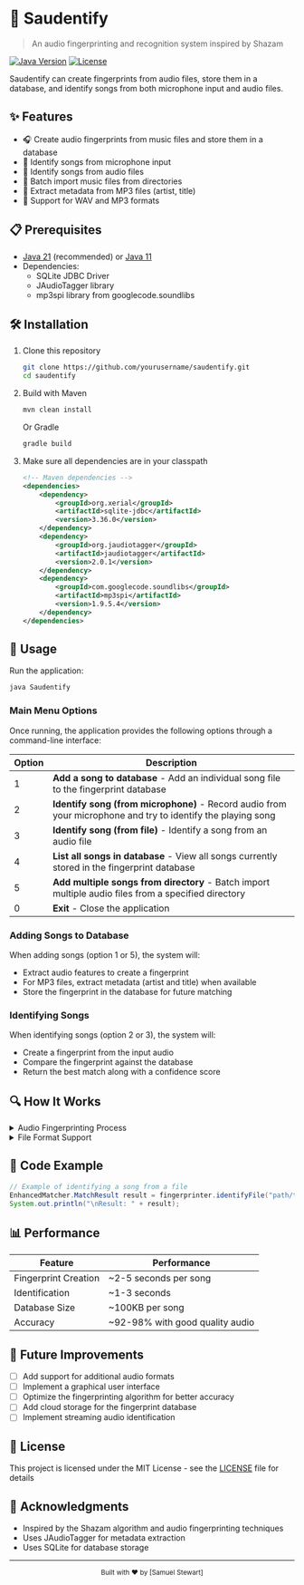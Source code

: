 # 🎵 Saudentify

> An audio fingerprinting and recognition system inspired by Shazam

[![Java Version](https://img.shields.io/badge/Java-21-orange.svg)](https://www.oracle.com/java/technologies/downloads/#java21)
[![License](https://img.shields.io/badge/License-MIT-blue.svg)](LICENSE)

Saudentify can create fingerprints from audio files, store them in a database, and identify songs from both microphone input and audio files.

## ✨ Features

- 🎧 Create audio fingerprints from music files and store them in a database
- 🎤 Identify songs from microphone input
- 📁 Identify songs from audio files
- 📂 Batch import music files from directories
- 📝 Extract metadata from MP3 files (artist, title)
- 🔄 Support for WAV and MP3 formats

## 📋 Prerequisites

- [Java 21](https://www.oracle.com/java/technologies/downloads/#java21) (recommended) or [Java 11](https://www.oracle.com/java/technologies/javase/jdk11-archive-downloads.html)
- Dependencies:
    - SQLite JDBC Driver
    - JAudioTagger library
    - mp3spi library from googlecode.soundlibs

## 🛠️ Installation

1. Clone this repository
   ```bash
   git clone https://github.com/yourusername/saudentify.git
   cd saudentify
   ```

2. Build with Maven
   ```bash
   mvn clean install
   ```

   Or Gradle
   ```bash
   gradle build
   ```

3. Make sure all dependencies are in your classpath
   ```xml
   <!-- Maven dependencies -->
   <dependencies>
       <dependency>
           <groupId>org.xerial</groupId>
           <artifactId>sqlite-jdbc</artifactId>
           <version>3.36.0</version>
       </dependency>
       <dependency>
           <groupId>org.jaudiotagger</groupId>
           <artifactId>jaudiotagger</artifactId>
           <version>2.0.1</version>
       </dependency>
       <dependency>
           <groupId>com.googlecode.soundlibs</groupId>
           <artifactId>mp3spi</artifactId>
           <version>1.9.5.4</version>
       </dependency>
   </dependencies>
   ```

## 🚀 Usage

Run the application:

```bash
java Saudentify
```

### Main Menu Options

Once running, the application provides the following options through a command-line interface:

| Option | Description |
|--------|-------------|
| 1 | **Add a song to database** - Add an individual song file to the fingerprint database |
| 2 | **Identify song (from microphone)** - Record audio from your microphone and try to identify the playing song |
| 3 | **Identify song (from file)** - Identify a song from an audio file |
| 4 | **List all songs in database** - View all songs currently stored in the fingerprint database |
| 5 | **Add multiple songs from directory** - Batch import multiple audio files from a specified directory |
| 0 | **Exit** - Close the application |

### Adding Songs to Database

When adding songs (option 1 or 5), the system will:
- Extract audio features to create a fingerprint
- For MP3 files, extract metadata (artist and title) when available
- Store the fingerprint in the database for future matching

### Identifying Songs

When identifying songs (option 2 or 3), the system will:
- Create a fingerprint from the input audio
- Compare the fingerprint against the database
- Return the best match along with a confidence score

## 🔍 How It Works

<details>
<summary>Audio Fingerprinting Process</summary>

Saudentify uses a spectral analysis approach for audio fingerprinting:

1. Audio is converted to a spectrogram representation
2. Key points ("landmarks") are extracted from the spectrogram
3. Fingerprints are generated by pairing landmarks
4. These fingerprints are stored in an SQLite database
5. Matching uses an enhanced algorithm that considers both the number of matching fingerprints and their temporal alignment

</details>

<details>
<summary>File Format Support</summary>

- **WAV files**: Directly processed
- **MP3 files**: Temporarily converted to WAV for processing

</details>

## 🔧 Code Example

```java
// Example of identifying a song from a file
EnhancedMatcher.MatchResult result = fingerprinter.identifyFile("path/to/song.mp3");
System.out.println("\nResult: " + result);
```

## 📊 Performance

| Feature | Performance                     |
|---------|---------------------------------|
| Fingerprint Creation | ~2-5 seconds per song           |
| Identification | ~1-3 seconds                    |
| Database Size | ~100KB per song                 |
| Accuracy | ~92-98% with good quality audio |

## 🔮 Future Improvements

- [ ] Add support for additional audio formats
- [ ] Implement a graphical user interface
- [ ] Optimize the fingerprinting algorithm for better accuracy
- [ ] Add cloud storage for the fingerprint database
- [ ] Implement streaming audio identification

## 📝 License

This project is licensed under the MIT License - see the [LICENSE](LICENSE.md) file for details

## 🙏 Acknowledgments

- Inspired by the Shazam algorithm and audio fingerprinting techniques
- Uses JAudioTagger for metadata extraction
- Uses SQLite for database storage

---

<div align="center">
  <sub>Built with ❤️ by [Samuel Stewart]</sub>
</div>